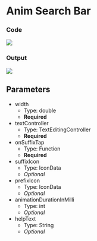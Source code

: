 # Anim Search Bar 

### Code
<img src="https://i.ibb.co/k80JSS3/carbon.png">

### Output
<img src ="https://i.ibb.co/YyPgkgg/ezgif-com-gif-maker.gif">

## Parameters
  - width 
    - Type: double
    - <b>Required</b>
  - textController  
    - Type: TextEditingController 
    - <b>Required</b>
  -  onSuffixTap 
     - Type: Function
     - <b>Required</b>
  -  suffixIcon 
     - Type: IconData
     - <i>Optional</i>
  -  prefixIcon  
     - Type: IconData
     - <i>Optional</i>
  -  animationDurationInMilli 
      - Type: int 
     - <i>Optional</i>
  -  helpText 
     - Type: String
      - <i>Optional</i>